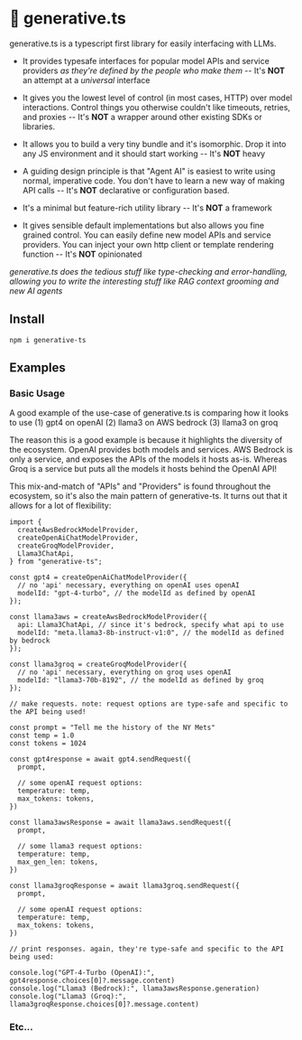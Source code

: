 # 🦧 generative.ts

generative.ts is a typescript first library for easily interfacing with LLMs.

* It provides typesafe interfaces for popular model APIs and service providers *as they're defined by the people who make them* -- It's **NOT** an attempt at a *universal* interface

* It gives you the lowest level of control (in most cases, HTTP) over model interactions. Control things you otherwise couldn't like timeouts, retries, and proxies -- It's **NOT** a wrapper around other existing SDKs or libraries. 

* It allows you to build a very tiny bundle and it's isomorphic. Drop it into any JS environment and it should start working -- It's **NOT** heavy

* A guiding design principle is that "Agent AI" is easiest to write using normal, imperative code. You don't have to learn a new way of making API calls -- It's **NOT** declarative or configuration based.

* It's a minimal but feature-rich utility library -- It's **NOT** a framework

* It gives sensible default implementations but also allows you fine grained control. You can easily define new model APIs and service providers. You can inject your own http client or template rendering function -- It's **NOT** opinionated

*generative.ts does the tedious stuff like type-checking and error-handling, allowing you to write the interesting stuff like RAG context grooming and new AI agents*

## Install

```
npm i generative-ts
```

## Examples

### Basic Usage

A good example of the use-case of generative.ts is comparing how it looks to use (1) gpt4 on openAI (2) llama3 on AWS bedrock (3) llama3 on groq

The reason this is a good example is because it highlights the diversity of the ecosystem. OpenAI provides both models and services. AWS Bedrock is only a service, and exposes the APIs of the models it hosts as-is. Whereas Groq is a service but puts all the models it hosts behind the OpenAI API!

This mix-and-match of "APIs" and "Providers" is found throughout the ecosystem, so it's also the main pattern of generative-ts. It turns out that it allows for a lot of flexibility:

```
import { 
  createAwsBedrockModelProvider, 
  createOpenAiChatModelProvider, 
  createGroqModelProvider,
  Llama3ChatApi,
} from "generative-ts";

const gpt4 = createOpenAiChatModelProvider({
  // no 'api' necessary, everything on openAI uses openAI
  modelId: "gpt-4-turbo", // the modelId as defined by openAI
});

const llama3aws = createAwsBedrockModelProvider({
  api: Llama3ChatApi, // since it's bedrock, specify what api to use
  modelId: "meta.llama3-8b-instruct-v1:0", // the modelId as defined by bedrock
});

const llama3groq = createGroqModelProvider({
  // no 'api' necessary, everything on groq uses openAI
  modelId: "llama3-70b-8192", // the modelId as defined by groq
});

// make requests. note: request options are type-safe and specific to the API being used!

const prompt = "Tell me the history of the NY Mets"
const temp = 1.0
const tokens = 1024

const gpt4response = await gpt4.sendRequest({
  prompt,

  // some openAI request options:
  temperature: temp,
  max_tokens: tokens,
})

const llama3awsResponse = await llama3aws.sendRequest({
  prompt,

  // some llama3 request options:
  temperature: temp,
  max_gen_len: tokens,
})

const llama3groqResponse = await llama3groq.sendRequest({
  prompt,

  // some openAI request options:
  temperature: temp,
  max_tokens: tokens,
})

// print responses. again, they're type-safe and specific to the API being used:

console.log("GPT-4-Turbo (OpenAI):", gpt4response.choices[0]?.message.content)
console.log("Llama3 (Bedrock):", llama3awsResponse.generation)
console.log("Llama3 (Groq):", llama3groqResponse.choices[0]?.message.content)
```

### Etc...

